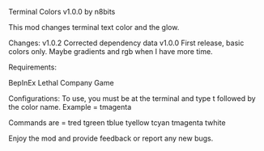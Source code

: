Terminal Colors v1.0.0 by n8bits

This mod changes terminal text color and the glow.


Changes:
v1.0.2 Corrected dependency data
v1.0.0 First release, basic colors only. Maybe gradients and rgb when I have more time.

Requirements:

BepInEx
Lethal Company Game


Configurations:
 To use, you must be at the terminal and type t followed by the color name. Example = tmagenta

Commands are =
 tred
 tgreen
 tblue
 tyellow
 tcyan
 tmagenta
 twhite

Enjoy the mod and provide feedback or report any new bugs.

